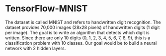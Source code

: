 # TensorFlow-MNIST
The dataset is called MNIST and refers to handwritten digit recognition. The dataset provides 70,000 images (28x28 pixels) of handwritten digits (1 digit per image).  The goal is to write an algorithm that detects which digit is written. Since there are only 10 digits (0, 1, 2, 3, 4, 5, 6, 7, 8, 9), this is a classification problem with 10 classes.  Our goal would be to build a neural network with 2 hidden layers.
